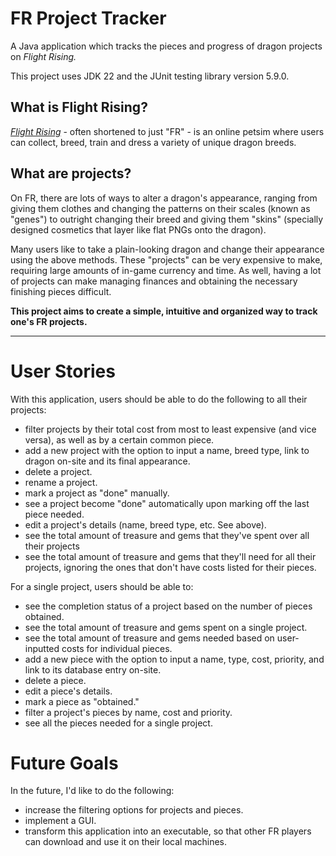 # FR Project Tracker
A Java application which tracks the pieces and progress of dragon projects on *Flight Rising.*

This project uses JDK 22 and the JUnit testing library version 5.9.0.

## What is Flight Rising?
[*Flight Rising*](https://www1.flightrising.com/) - often shortened to just "FR" - is an online 
petsim where users can collect, breed, train and dress a variety of unique dragon breeds.

## What are projects?
On FR, there are lots of ways to alter a dragon's appearance, ranging from giving them clothes 
and changing the patterns on their scales (known as "genes") to outright changing their breed 
and giving them "skins" (specially designed cosmetics that layer like flat PNGs onto the dragon).

Many users like to take a plain-looking dragon and change their appearance using the above 
methods. These "projects" can be very expensive to make, requiring large amounts of in-game 
currency and time. As well, having a lot of projects can make managing finances and obtaining 
the necessary finishing pieces difficult.

**This project aims to create a simple, intuitive and organized way to track one's FR projects.**

-----
# User Stories
With this application, users should be able to do the following to all their projects:
- filter projects by their total cost from most to least expensive (and vice 
  versa), as well as by a certain common piece.
- add a new project with the option to input a name, breed type, link to dragon on-site and its 
  final appearance.
- delete a project.
- rename a project.
- mark a project as "done" manually.
- see a project become "done" automatically upon marking off the last piece needed.
- edit a project's details (name, breed type, etc. See above).
- see the total amount of treasure and gems that they've spent over all their projects
- see the total amount of treasure and gems that they'll need for all their projects, ignoring 
  the ones that don't have costs listed for their pieces.

For a single project, users should be able to:
- see the completion status of a project based on the number of pieces obtained.
- see the total amount of treasure and gems spent on a single project.
- see the total amount of treasure and gems needed based on user-inputted costs for individual 
  pieces.
- add a new piece with the option to input a name, type, cost, priority, and link to its 
  database entry on-site.
- delete a piece.
- edit a piece's details.
- mark a piece as "obtained."
- filter a project's pieces by name, cost and priority.
- see all the pieces needed for a single project.

# Future Goals
In the future, I'd like to do the following:
- increase the filtering options for projects and pieces.
- implement a GUI.
- transform this application into an executable, so that other FR players can download and use 
  it on their local machines.